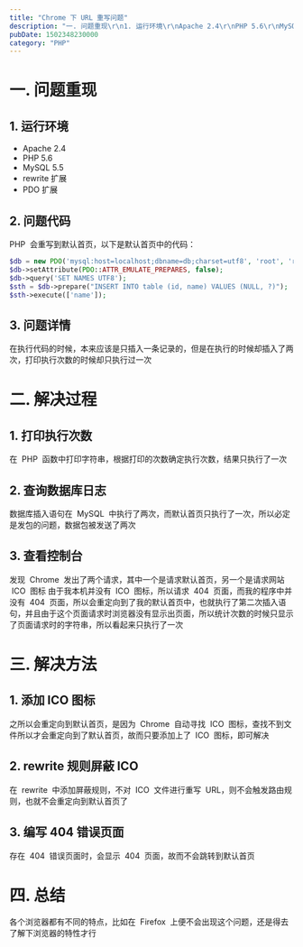 ```yaml
---
title: "Chrome 下 URL 重写问题"
description: "一. 问题重现\r\n1. 运行环境\r\nApache 2.4\r\nPHP 5.6\r\nMySQL 5.5\r\nrewrite 扩展\r\nPDO 扩展\r\n2. 问题代码\r\nPHP 会重写到默认首页，以下是默认首页中的代码："
pubDate: 1502348230000
category: "PHP"
---
```


# 一. 问题重现

## 1. 运行环境

-   Apache 2.4
-   PHP 5.6
-   MySQL 5.5
-   rewrite 扩展
-   PDO 扩展

## 2. 问题代码

PHP  会重写到默认首页，以下是默认首页中的代码：

```php
$db = new PDO('mysql:host=localhost;dbname=db;charset=utf8', 'root', 'root');
$db->setAttribute(PDO::ATTR_EMULATE_PREPARES, false);
$db->query('SET NAMES UTF8');
$sth = $db->prepare("INSERT INTO table (id, name) VALUES (NULL, ?)");
$sth->execute(['name']);
```

## 3. 问题详情

在执行代码的时候，本来应该是只插入一条记录的，但是在执行的时候却插入了两次，打印执行次数的时候却只执行过一次

# 二. 解决过程

## 1. 打印执行次数

在  PHP  函数中打印字符串，根据打印的次数确定执行次数，结果只执行了一次

## 2. 查询数据库日志

数据库插入语句在  MySQL  中执行了两次，而默认首页只执行了一次，所以必定是发包的问题，数据包被发送了两次

## 3. 查看控制台

发现  Chrome  发出了两个请求，其中一个是请求默认首页，另一个是请求网站  ICO  图标
由于我本机并没有  ICO  图标，所以请求  404  页面，而我的程序中并没有  404  页面，所以会重定向到了我的默认首页中，也就执行了第二次插入语句，并且由于这个页面请求时浏览器没有显示出页面，所以统计次数的时候只显示了页面请求时的字符串，所以看起来只执行了一次

# 三. 解决方法

## 1. 添加 ICO 图标

之所以会重定向到默认首页，是因为  Chrome  自动寻找  ICO  图标，查找不到文件所以才会重定向到了默认首页，故而只要添加上了  ICO  图标，即可解决

## 2. rewrite 规则屏蔽 ICO

在  rewrite  中添加屏蔽规则，不对  ICO  文件进行重写  URL，则不会触发路由规则，也就不会重定向到默认首页了

## 3. 编写 404 错误页面

存在  404  错误页面时，会显示  404  页面，故而不会跳转到默认首页

# 四. 总结

各个浏览器都有不同的特点，比如在  Firefox  上便不会出现这个问题，还是得去了解下浏览器的特性才行
